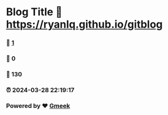 # Blog Title :link: https://ryanlq.github.io/gitblog 
### :page_facing_up: [1](https://ryanlq.github.io/gitblog/tag.html) 
### :speech_balloon: 0 
### :hibiscus: 130 
### :alarm_clock: 2024-03-28 22:19:17 
### Powered by :heart: [Gmeek](https://github.com/Meekdai/Gmeek)
